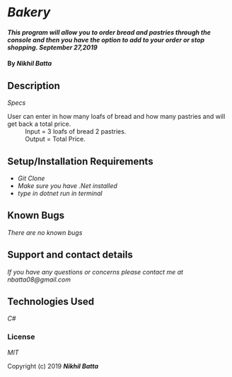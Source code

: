 # _Bakery_

#### _This program will allow you to order bread and pastries through the console and then you have the option to add to your order or stop shopping. September 27,2019_

#### By _Nikhil Batta_

## Description

_Specs_

<dl>
  <dt>User can enter in how many loafs of bread and how many pastries and will get back a total price.</dt>
    <dd>Input =  3 loafs of bread 2 pastries. </dd>
    <dd>Output = Total Price. </dd>



## Setup/Installation Requirements

* _Git Clone_
* _Make sure you have .Net installed_
* _type in dotnet run in terminal_

## Known Bugs

_There are no known bugs_

## Support and contact details

_If you have any questions or concerns please contact me at nbatta08@gmail.com_

## Technologies Used

_C#_

### License

*MIT*

Copyright (c) 2019 **_Nikhil Batta_**
